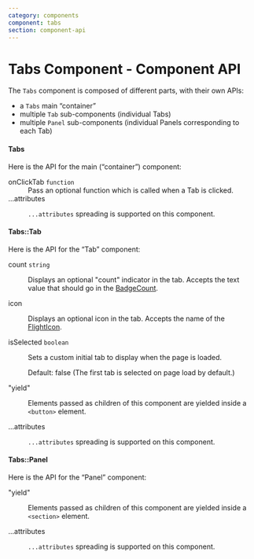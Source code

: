 ```yaml
---
category: components
component: tabs
section: component-api
---
```


# Tabs Component - Component API

The `Tabs` component is composed of different parts, with their own APIs:

*   a `Tabs` main “container”
*   multiple `Tab` sub-components (individual Tabs)
*   multiple `Panel` sub-components (individual Panels corresponding to each Tab)

#### Tabs

Here is the API for the main (“container”) component:

<dl class="dummy-component-props" aria-labelledby="component-api-tabs"><dt>onClickTab <code>function</code></dt><dd>Pass an optional function which is called when a Tab is clicked.</dd><dt>...attributes</dt><dd><p><code class="dummy-code">...attributes</code> spreading is supported on this component.</p></dd></dl>

#### Tabs::Tab

Here is the API for the “Tab” component:

<dl class="dummy-component-props" aria-labelledby="component-api-tab"><dt>count <code>string</code></dt><dd><p>Displays an optional "count" indicator in the tab. Accepts the text value that should go in the <a href="/components/badge-count">BadgeCount</a>.</p></dd><dt>icon</dt><dd><p>Displays an optional icon in the tab. Accepts the name of the <a href="https://flight-hashicorp.vercel.app/">FlightIcon</a>.</p></dd><dt>isSelected <code>boolean</code></dt><dd><p>Sets a custom initial tab to display when the page is loaded.</p><p>Default: <span class="default">false</span> (The first tab is selected on page load by default.)</p></dd><dt>"yield"</dt><dd><p>Elements passed as children of this component are yielded inside a <code class="dummy-code">&lt;button&gt;</code> element.</p></dd><dt>...attributes</dt><dd><p><code class="dummy-code">...attributes</code> spreading is supported on this component.</p></dd></dl>

#### Tabs::Panel

Here is the API for the “Panel” component:

<dl class="dummy-component-props" aria-labelledby="component-api-panel"><dt>"yield"</dt><dd><p>Elements passed as children of this component are yielded inside a <code class="dummy-code">&lt;section&gt;</code> element.</p></dd><dt>...attributes</dt><dd><p><code class="dummy-code">...attributes</code> spreading is supported on this component.</p></dd></dl>